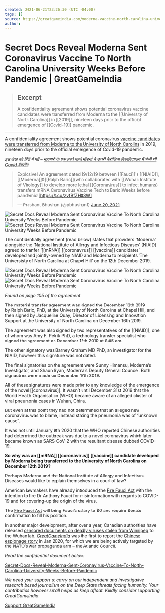 ```yaml
---
created: 2021-06-21T23:26:30 (UTC -04:00)
tags: []
source: https://greatgameindia.com/moderna-vaccine-north-carolina-university/
author: 
---
```


# Secret Docs Reveal Moderna Sent Coronavirus Vaccine To North Carolina University Weeks Before Pandemic | GreatGameIndia

> ## Excerpt
> A confidentiality agreement shows potential coronavirus vaccine candidates were transferred from Moderna to the [[University of North Carolina]] in [[2019]], nineteen days prior to the official emergence of [[Covid-19]] pandemic.

---
A confidentiality agreement shows potential coronavirus [vaccine candidates were transferred from Moderna to the University of North Carolina] in 2019, nineteen days prior to the official emergence of Covid-19 pandemic.

_इस लेख को हिंदी में पढ़ें – [महामारी के एक हफ्ते पहले मॉडर्ना ने उत्तरी कैरोलिना विश्वविद्यालय में भेजी थी Covid वैक्सीन]_

> Explosive! An agreement dated 19/12/19 between [[Fauci]]'s [[NIAID]], [[Moderna]]&[[Ralph Baric]](who collaborated with [[Wuhan Institute of Virology]] to develop more lethal [[Coronavirus]] to infect humans) transfers mRNA Coronavirus Vaccine Tech to Baric!Weeks before pandemic![https://t.co/zvfBfZH83W]
> 
> — Prashant Bhushan (@pbhushan1) [June 20, 2021]

![Secret Docs Reveal Moderna Sent Coronavirus Vaccine To North Carolina University Weeks Before Pandemic
]![Secret Docs Reveal Moderna Sent Coronavirus Vaccine To North Carolina University Weeks Before Pandemic
]

The confidentially agreement (read below) states that providers ‘Moderna’ alongside the ‘National Institute of Allergy and Infectious Diseases’ (NIAID) agreed to tranfer ‘[[mRNA]] [[coronavirus]] [[vaccine]] candidates’ developed and jointly-owned by NIAID and Moderna to recipients ‘The Universisty of North Carolina at Chapel Hill’ on the 12th December 2019.

![Secret Docs Reveal Moderna Sent Coronavirus Vaccine To North Carolina University Weeks Before Pandemic
]![Secret Docs Reveal Moderna Sent Coronavirus Vaccine To North Carolina University Weeks Before Pandemic
]

_Found on page 105 of the agreement_

The material transfer agreement was signed the December 12th 2019 by Ralph Baric, PhD, at the University of North Carolina at Chapel Hill, and then signed by Jacqueline Quay, Director of Licensing and Innovation Support at the University of North Carolina on December 16th 2019.

The agreement was also signed by two representatives of the [[NIAID]], one of whom was Amy F. Petrik PhD, a technology transfer specialist who signed the agreement on December 12th 2019 at 8:05 am.

The other signatory was Barney Graham MD PhD, an investigator for the NIAID, however this signature was not dated.

The final signatories on the agreement were Sunny Himansu, Moderna’s Investigator, and Shaun Ryan, Moderna’s Deputy General Councel. Both signautres were made on December 17th 2019.

All of these signatures were made prior to any knowledge of the emergence of the novel [[coronavirus]]. It wasn’t until December 31st 2019 that the World Health Organisation (WHO) became aware of an alleged cluster of viral pneumonia cases in Wuhan, China.

But even at this point they had not determined that an alleged new coronavirus was to blame, instead stating the pneumonia was of “unknown cause”.

It was not until January 9th 2020 that the WHO reported Chinese authorities had determined the outbreak was due to a novel coronavirus which later became known as SARS-CoV-2 with the resultant disease dubbed COVID-19.

**So why was an [[mRNA]] [[coronavirus]] [[vaccine]] candidate developed by Moderna being transferred to the University of North Carolina on December 12th 2019?**

Perhaps Moderna and the National Institute of Allergy and Infectious Diseases would like to explain themselves in a court of law?

American lawmakers have already introduced the [Fire Fauci Act] with the intention to fire Dr Anthony Fauci for misinformation with regards to COVID-19 and for covering-up the origin of the virus.

The [Fire Fauci Act] will bring Fauci’s salary to $0 and require Senate confirmation to fill his position.

In another major development, after over a year, Canadian authorities have released [censored documents on deadly viruses stolen from Winnipeg] to the Wuhan lab. _[GreatGameIndia]_ was the first to report the [Chinese espionage story] in Jan 2020, for which we are being actively targeted by the NATO’s war propaganda arm – the Atlantic Council.

_Read the confidential document below:_

[Secret-Docs-Reveal-Moderna-Sent-Coronavirus-Vaccine-To-North-Carolina-University-Weeks-Before-Pandemic  
]

_We need your support to carry on our independent and investigative research based journalism on the Deep State threats facing humanity. Your contribution however small helps us keep afloat. Kindly consider supporting GreatGameIndia._

[Support GreatGameIndia]



[vaccine candidates were transferred from Moderna to the University of North Carolina]: https://greatgameindia.com/moderna-vaccine-north-carolina-university/
[महामारी के एक हफ्ते पहले मॉडर्ना ने उत्तरी कैरोलिना विश्वविद्यालय में भेजी थी Covid वैक्सीन]: https://gginews.in/moderna-vaccine-north-carolina-university/
[https://t.co/zvfBfZH83W]: https://t.co/zvfBfZH83W
[June 20, 2021]: https://twitter.com/pbhushan1/status/1406637629936865286?ref_src=twsrc%5Etfw
[Secret Docs Reveal Moderna Sent Coronavirus Vaccine To North Carolina University Weeks Before Pandemic
]: https://i1.wp.com/greatgameindia.com/wp-content/uploads/2021/06/SecretDocsRevealModernaSentCoronavirusVaccineToNorthCarolinaUniversityWeeksBeforePandemic.jpg?resize=696%2C392&is-pending-load=1#038;ssl=1
[Secret Docs Reveal Moderna Sent Coronavirus Vaccine To North Carolina University Weeks Before Pandemic
]: https://i1.wp.com/greatgameindia.com/wp-content/uploads/2021/06/SecretDocsRevealModernaSentCoronavirusVaccineToNorthCarolinaUniversityWeeksBeforePandemic.jpg?resize=696%2C392&ssl=1
[Secret Docs Reveal Moderna Sent Coronavirus Vaccine To North Carolina University Weeks Before Pandemic
]: https://i1.wp.com/greatgameindia.com/wp-content/uploads/2021/06/SecretDocsRevealModernaSentCoronavirusVaccineToNorthCarolinaUniversityWeeksBeforePandemic1.png?resize=696%2C325&is-pending-load=1#038;ssl=1
[Secret Docs Reveal Moderna Sent Coronavirus Vaccine To North Carolina University Weeks Before Pandemic
]: https://i1.wp.com/greatgameindia.com/wp-content/uploads/2021/06/SecretDocsRevealModernaSentCoronavirusVaccineToNorthCarolinaUniversityWeeksBeforePandemic1.png?resize=696%2C325&ssl=1
[Fire Fauci Act]: https://greatgameindia.com/fire-fauci-act/
[censored documents on deadly viruses stolen from Winnipeg]: https://greatgameindia.com/censored-docs-viruses-winnipeg-lab/
[GreatGameIndia]: https://greatgameindia.com/
[Chinese espionage story]: https://greatgameindia.com/coronavirus-bioweapon/
[Secret-Docs-Reveal-Moderna-Sent-Coronavirus-Vaccine-To-North-Carolina-University-Weeks-Before-Pandemic  
]: https://greatgameindia.com/wp-content/uploads/2021/06/Secret-Docs-Reveal-Moderna-Sent-Coronavirus-Vaccine-To-North-Carolina-University-Weeks-Before-Pandemic.pdf
[Support GreatGameIndia]: https://greatgameindia.com/donate/
